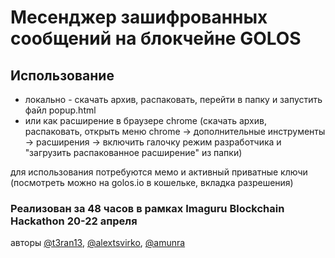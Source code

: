 # Месенджер зашифрованных сообщений на блокчейне GOLOS

## Использование
- локально - скачать архив, распаковать, перейти в папку и запустить файл popup.html
- или как расширение в браузере chrome (скачать архив, распаковать, открыть меню chrome -> дополнительные инструменты -> расширения -> включить галочку режим разработчика и "загрузить распакованное расширение" из папки)

для использования потребуются мемо и активный приватные ключи (посмотреть можно на golos.io в кошельке, вкладка разрешения)


### Реализован за 48 часов в рамках Imaguru Blockchain Hackathon 20-22 апреля 
авторы [@t3ran13](http://golos.io/@t3ran13), [@alextsvirko](http://golos.io/@alextsvirko), [@amunra](http://golos.io/@amunra)